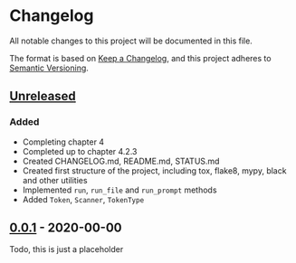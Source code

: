 # Changelog

All notable changes to this project will be documented in this file.

The format is based on [Keep a Changelog](https://keepachangelog.com/en/1.0.0/),
and this project adheres to [Semantic Versioning](https://semver.org/spec/v2.0.0.html).

## [Unreleased]

### Added

- Completing chapter 4
- Completed up to chapter 4.2.3
- Created CHANGELOG.md, README.md, STATUS.md
- Created first structure of the project, including tox, flake8, mypy, black and
  other utilities
- Implemented `run`, `run_file` and `run_prompt` methods
- Added `Token`, `Scanner`, `TokenType`

## [0.0.1] - 2020-00-00

Todo, this is just a placeholder

[Unreleased]: https://github.com/RoelAdriaans/yaplox/compare/v0.0.1...HEAD
[0.0.1]: https://github.com/RoelAdriaans/yaplox/releases/tag/v0.0.1
